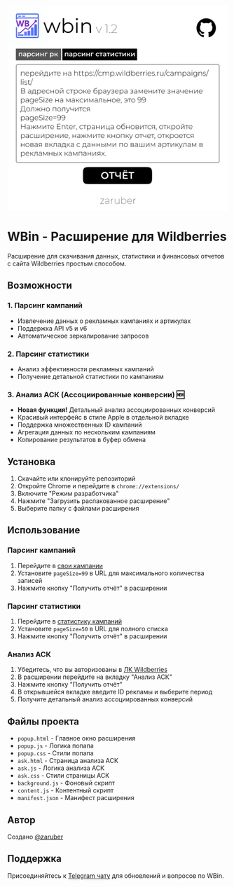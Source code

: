 <img src="screen.png" alt="Скриншот расширения" width="800">

# WBin - Расширение для Wildberries

Расширение для скачивания данных, статистики и финансовых отчетов с сайта Wildberries простым способом.

## Возможности

### 1. Парсинг кампаний
- Извлечение данных о рекламных кампаниях и артикулах
- Поддержка API v5 и v6
- Автоматическое зеркалирование запросов

### 2. Парсинг статистики
- Анализ эффективности рекламных кампаний
- Получение детальной статистики по кампаниям

### 3. Анализ АСК (Ассоциированные конверсии) 🆕
- **Новая функция!** Детальный анализ ассоциированных конверсий
- Красивый интерфейс в стиле Apple в отдельной вкладке
- Поддержка множественных ID кампаний
- Агрегация данных по нескольким кампаниям
- Копирование результатов в буфер обмена

## Установка

1. Скачайте или клонируйте репозиторий
2. Откройте Chrome и перейдите в `chrome://extensions/`
3. Включите "Режим разработчика"
4. Нажмите "Загрузить распакованное расширение"
5. Выберите папку с файлами расширения

## Использование

### Парсинг кампаний
1. Перейдите в [свои кампании](https://cmp.wildberries.ru/campaigns/list/)
2. Установите `pageSize=99` в URL для максимального количества записей
3. Нажмите кнопку "Получить отчёт" в расширении

### Парсинг статистики
1. Перейдите в [статистику кампаний](https://cmp.wildberries.ru/campaigns/statistics/)
2. Установите `pageSize=50` в URL для полного списка
3. Нажмите кнопку "Получить отчёт" в расширении

### Анализ АСК
1. Убедитесь, что вы авторизованы в [ЛК Wildberries](https://cmp.wildberries.ru/)
2. В расширении перейдите на вкладку "Анализ АСК"
3. Нажмите кнопку "Получить отчёт"
4. В открывшейся вкладке введите ID рекламы и выберите период
5. Получите детальный анализ ассоциированных конверсий

## Файлы проекта

- `popup.html` - Главное окно расширения
- `popup.js` - Логика попапа
- `popup.css` - Стили попапа
- `ask.html` - Страница анализа АСК
- `ask.js` - Логика анализа АСК
- `ask.css` - Стили страницы АСК
- `background.js` - Фоновый скрипт
- `content.js` - Контентный скрипт
- `manifest.json` - Манифест расширения

## Автор

Создано [@zaruber](https://t.me/real_zaruber)

## Поддержка

Присоединяйтесь к [Telegram чату](https://t.me/+3g9fjC4OTn03MWYx) для обновлений и вопросов по WBin. 